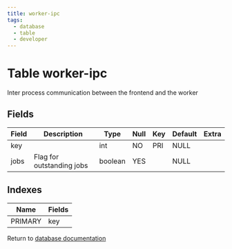```yaml
---
title: worker-ipc
tags:
  - database
  - table
  - developer
---
```

# Table worker-ipc

Inter process communication between the frontend and the worker

## Fields

| Field | Description               | Type    | Null | Key | Default | Extra |
| ----- | ------------------------- | ------- | ---- | --- | ------- | ----- |
| key   |                           | int     | NO   | PRI | NULL    |       |
| jobs  | Flag for outstanding jobs | boolean | YES  |     | NULL    |       |

## Indexes

| Name    | Fields   |
| ------- | -------- |
| PRIMARY | key      |


Return to [database documentation](./index.md)
